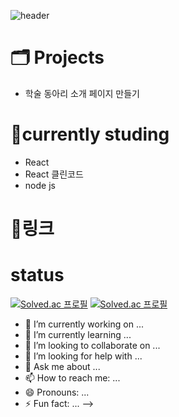 ![header](https://capsule-render.vercel.app/api?type=shark&color=timeGradient&height=250&section=header&text=Welcome%20to%20Jyden's%20GitHub%20⚡&fontSize=35&animation=twinkling)
# 🗂️ Projects
- 학술 동아리 소개 페이지 만들기


# 🤔currently studing
- React
- React 클린코드
- node js

# 🔗링크


# status
[![Solved.ac
프로필](http://mazassumnida.wtf/api/v2/generate_badge?boj={kimgt0128})](https://solved.ac/{kimgt0128})
[![Solved.ac
프로필](http://mazassumnida.wtf/api/generate_badge?boj=kimgt0128)](https://solved.ac/kimgt0128)


- 🔭 I’m currently working on ...
- 🌱 I’m currently learning ...
- 👯 I’m looking to collaborate on ...
- 🤔 I’m looking for help with ...
- 💬 Ask me about ...
- 📫 How to reach me: ...
- 😄 Pronouns: ...
- ⚡ Fun fact: ...
-->
